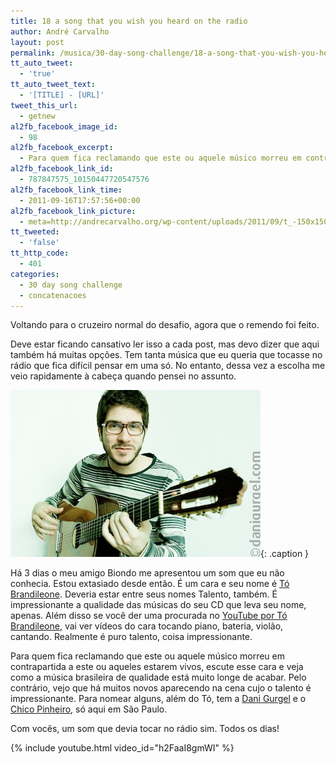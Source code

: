 ```yaml
---
title: 18 a song that you wish you heard on the radio
author: André Carvalho
layout: post
permalink: /musica/30-day-song-challenge/18-a-song-that-you-wish-you-heard-on-the-radio/
tt_auto_tweet:
  - 'true'
tt_auto_tweet_text:
  - '[TITLE] - [URL]'
tweet_this_url:
  - getnew
al2fb_facebook_image_id:
  - 98
al2fb_facebook_excerpt:
  - Para quem fica reclamando que este ou aquele músico morreu em contrapartida a este ou aqueles estarem vivos, escute esse cara e veja como a música brasileira de qualidade está muito longe de acabar.
al2fb_facebook_link_id:
  - 787847575_10150447720547576
al2fb_facebook_link_time:
  - 2011-09-16T17:57:56+00:00
al2fb_facebook_link_picture:
  - meta=http://andrecarvalho.org/wp-content/uploads/2011/09/t_-150x150.jpg
tt_tweeted:
  - 'false'
tt_http_code:
  - 401
categories:
  - 30 day song challenge
  - concatenacoes
---
```


Voltando para o cruzeiro normal do desafio, agora que o remendo foi feito.

Deve estar ficando cansativo ler isso a cada post, mas devo dizer que aqui também há muitas opções. Tem tanta música que eu queria que tocasse no rádio que fica difícil pensar em uma só. No entanto, dessa vez a escolha me veio rapidamente à cabeça quando pensei no assunto.

![Tó Brandileone, foto: Dani Gurgel](/wp-content/uploads/2011/09/t_.jpg){: .caption }

Há 3 dias o meu amigo Biondo me apresentou um som que eu não conhecia. Estou extasiado desde então. É um cara e seu nome é [Tó Brandileone](http://www.myspace.com/tobrandileone). Deveria estar entre seus nomes Talento, também. É impressionante a qualidade das músicas do seu CD que leva seu nome, apenas. Além disso se você der uma procurada no [YouTube por Tó Brandileone](http://www.youtube.com/results?search_query=tó+brandileone&aq=f), vai ver vídeos do cara tocando piano, bateria, violão, cantando. Realmente é puro talento, coisa impressionante.

Para quem fica reclamando que este ou aquele músico morreu em contrapartida a este ou aqueles estarem vivos, escute esse cara e veja como a música brasileira de qualidade está muito longe de acabar. Pelo contrário, vejo que há muitos novos aparecendo na cena cujo o talento é impressionante. Para nomear alguns, além do Tó, tem a [Dani Gurgel](http://danigurgel.com.br/) e o [Chico Pinheiro](http://www.chicopinheiro.com.br/), só aqui em São Paulo.

Com vocês, um som que devia tocar no rádio sim. Todos os dias!

{% include youtube.html video_id="h2FaaI8gmWI" %}
